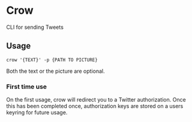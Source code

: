 # Crow

CLI for sending Tweets

## Usage
`crow '{TEXT}' -p {PATH TO PICTURE}`

Both the text or the picture are optional.

### First time use
On the first usage, crow will redirect you to a Twitter authorization. Once this has been completed once, authorization keys are stored on a users keyring for future usage.
